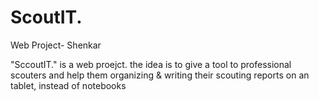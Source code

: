 # ScoutIT.
Web Project- Shenkar

"SccoutIT." is a web proejct. the idea is to give a tool to professional scouters and help them organizing & writing their scouting reports on an tablet, instead of notebooks
